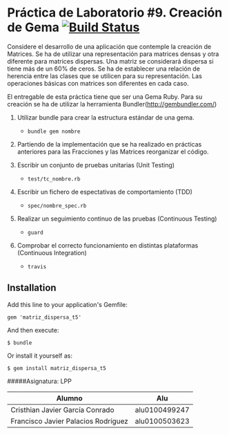 Práctica de Laboratorio **#9**. Creación de Gema     [![Build Status](https://travis-ci.org/alu0100499247/matriz_dispersa_t5.png)](https://travis-ci.org/alu0100499247/matriz_dispersa_t5) 
==========================================================================================================

Considere el desarrollo de una aplicación que contemple la creación de Matrices. Se ha de utilizar una representación para matrices densas y otra diferente para matrices dispersas. Una matriz se considerará dispersa si tiene más de un 60% de ceros. Se ha de establecer una relación de herencia entre las clases que se utilicen para su representación. Las operaciones básicas con matrices son diferentes en cada caso.

El entregable de esta práctica tiene que ser una Gema Ruby. Para su creación se ha de utilizar la herramienta Bundler(http://gembundler.com/)

1. Utilizar bundle para crear la estructura estándar de una gema.

	* `bundle gem nombre`

2. Partiendo de la implementación que se ha realizado en prácticas anteriores para las Fracciones y las Matrices reorganizar el código.

3. Escribir un conjunto de pruebas unitarias (Unit Testing)

	* `test/tc_nombre.rb`

4. Escribir un fichero de espectativas de comportamiento (TDD)

	* `spec/nombre_spec.rb`

5. Realizar un seguimiento continuo de las pruebas (Continuous Testing)

	* `guard`

6. Comprobar el correcto funcionamiento en distintas plataformas (Continuous Integration)

	* `travis`

## Installation

Add this line to your application's Gemfile:

    gem 'matriz_dispersa_t5'

And then execute:

    $ bundle

Or install it yourself as:

    $ gem install matriz_dispersa_t5

#####Asignatura: LPP

|  Alumno |  Alu  |
|---------|-------|
|  Cristhian Javier García Conrado  |  alu0100499247  |
|  Francisco Javier Palacios Rodríguez  |  alu0100503623  |


